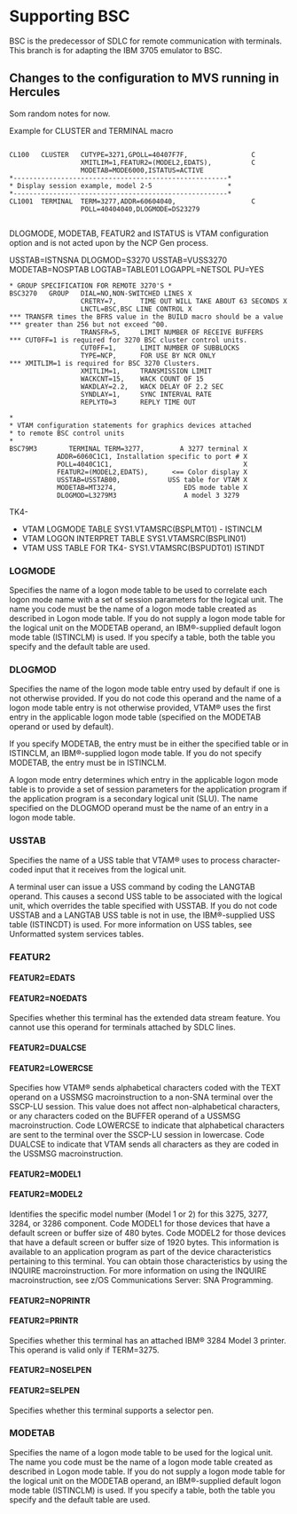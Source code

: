 # Supporting BSC

BSC is the predecessor of SDLC for remote communication with terminals. This branch is for adapting the IBM 3705 emulator to BSC.

## Changes to the configuration to MVS running in Hercules

Som random notes for now.

Example for CLUSTER and TERMINAL macro
```

CL100   CLUSTER   CUTYPE=3271,GPOLL=40407F7F,                C
                  XMITLIM=1,FEATUR2=(MODEL2,EDATS),          C
                  MODETAB=MODE6000,ISTATUS=ACTIVE
*------------------------------------------------------*
* Display session example, model 2-5                   *
*------------------------------------------------------*
CL1001  TERMINAL  TERM=3277,ADDR=60604040,                   C
                  POLL=40404040,DLOGMODE=DS23279
                  
```

DLOGMODE, MODETAB, FEATUR2 and ISTATUS is VTAM configuration option and is not acted upon by the NCP Gen process.

USSTAB=ISTNSNA
DLOGMOD=S3270
USSTAB=VUSS3270
MODETAB=NOSPTAB
LOGTAB=TABLE01
LOGAPPL=NETSOL
PU=YES
```
* GROUP SPECIFICATION FOR REMOTE 3270'S *
BSC3270   GROUP   DIAL=NO,NON-SWITCHED LINES X
                  CRETRY=7,      TIME OUT WILL TAKE ABOUT 63 SECONDS X
                  LNCTL=BSC,BSC LINE CONTROL X
*** TRANSFR times the BFRS value in the BUILD macro should be a value
*** greater than 256 but not exceed ^00.
                  TRANSFR=5,     LIMIT NUMBER OF RECEIVE BUFFERS
*** CUT0FF=1 is required for 3270 BSC cluster control units.
                  CUT0FF=1,      LIMIT NUMBER OF SUBBLOCKS
                  TYPE=NCP,      FOR USE BY NCR ONLY
*** XMITLIM=1 is required for BSC 3270 Clusters.
                  XMITLIM=1,     TRANSMISSION LIMIT
                  WACKCNT=15,    WACK COUNT OF 15
                  WAKDLAY=2.2,   WACK DELAY OF 2.2 SEC
                  SYNDLAY=1,     SYNC INTERVAL RATE
                  REPLYT0=3      REPLY TIME OUT
```


```
*
* VTAM configuration statements for graphics devices attached
* to remote BSC control units
*
BSC79M3        TERMINAL TERM=3277,         A 3277 terminal X
            ADDR=6060C1C1, Installation specific to port # X
            POLL=4040C1C1,                                 X
            FEATUR2=(MODEL2,EDATS),      <== Color display X
            USSTAB=USSTAB00,            USS table for VTAM X
            MODETAB=MT3274,                 EDS mode table X
            DLOGMOD=L3279M3                 A model 3 3279

```


TK4- 
* VTAM LOGMODE TABLE SYS1.VTAMSRC(BSPLMT01) - ISTINCLM
* VTAM LOGON INTERPRET TABLE SYS1.VTAMSRC(BSPLIN01)
* VTAM USS TABLE FOR TK4- SYS1.VTAMSRC(BSPUDT01) ISTINDT

### LOGMODE

Specifies the name of a logon mode table to be used to correlate each logon mode name with a set of session parameters for the logical unit. The name you code must be the name of a logon mode table created as described in Logon mode table. If you do not supply a logon mode table for the logical unit on the MODETAB operand, an IBM®-supplied default logon mode table (ISTINCLM) is used. If you specify a table, both the table you specify and the default table are used.

### DLOGMOD

Specifies the name of the logon mode table entry used by default if one is not otherwise provided. If you do not code this operand and the name of a logon mode table entry is not otherwise provided, VTAM® uses the first entry in the applicable logon mode table (specified on the MODETAB operand or used by default).

If you specify MODETAB, the entry must be in either the specified table or in ISTINCLM, an IBM®-supplied logon mode table. If you do not specify MODETAB, the entry must be in ISTINCLM.

A logon mode entry determines which entry in the applicable logon mode table is to provide a set of session parameters for the application program if the application program is a secondary logical unit (SLU). The name specified on the DLOGMOD operand must be the name of an entry in a logon mode table.

### USSTAB

Specifies the name of a USS table that VTAM® uses to process character-coded input that it receives from the logical unit.

A terminal user can issue a USS command by coding the LANGTAB operand. This causes a second USS table to be associated with the logical unit, which overrides the table specified with USSTAB. If you do not code USSTAB and a LANGTAB USS table is not in use, the IBM®-supplied USS table (ISTINCDT) is used. For more information on USS tables, see Unformatted system services tables.

### FEATUR2

#### FEATUR2=EDATS
#### FEATUR2=NOEDATS
Specifies whether this terminal has the extended data stream feature. You cannot use this operand for terminals attached by SDLC lines.
#### FEATUR2=DUALCSE
#### FEATUR2=LOWERCSE
Specifies how VTAM® sends alphabetical characters coded with the TEXT operand on a USSMSG macroinstruction to a non-SNA terminal over the SSCP-LU session. This value does not affect non-alphabetical characters, or any characters coded on the BUFFER operand of a USSMSG macroinstruction.
Code LOWERCSE to indicate that alphabetical characters are sent to the terminal over the SSCP-LU session in lowercase. Code DUALCSE to indicate that VTAM sends all characters as they are coded in the USSMSG macroinstruction.

#### FEATUR2=MODEL1
#### FEATUR2=MODEL2
Identifies the specific model number (Model 1 or 2) for this 3275, 3277, 3284, or 3286 component. Code MODEL1 for those devices that have a default screen or buffer size of 480 bytes. Code MODEL2 for those devices that have a default screen or buffer size of 1920 bytes.
This information is available to an application program as part of the device characteristics pertaining to this terminal. You can obtain those characteristics by using the INQUIRE macroinstruction. For more information on using the INQUIRE macroinstruction, see z/OS Communications Server: SNA Programming.

#### FEATUR2=NOPRINTR
#### FEATUR2=PRINTR
Specifies whether this terminal has an attached IBM® 3284 Model 3 printer. This operand is valid only if TERM=3275.
#### FEATUR2=NOSELPEN
#### FEATUR2=SELPEN
Specifies whether this terminal supports a selector pen.

### MODETAB

Specifies the name of a logon mode table to be used for the logical unit. The name you code must be the name of a logon mode table created as described in Logon mode table. If you do not supply a logon mode table for the logical unit on the MODETAB operand, an IBM®-supplied default logon mode table (ISTINCLM) is used. If you specify a table, both the table you specify and the default table are used.
